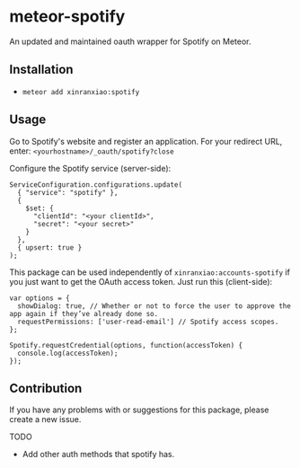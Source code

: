 # meteor-spotify
An updated and maintained oauth wrapper for Spotify on Meteor.

## Installation
* `meteor add xinranxiao:spotify`

## Usage

Go to Spotify's website and register an application. For your redirect URL, enter: `<yourhostname>/_oauth/spotify?close`

Configure the Spotify service (server-side):

```
ServiceConfiguration.configurations.update(
  { "service": "spotify" },
  {
    $set: {
      "clientId": "<your clientId>",
      "secret": "<your secret>"
    }
  },
  { upsert: true }
);
```

This package can be used independently of `xinranxiao:accounts-spotify` if you just want to get the OAuth access token. Just run this (client-side):

```
var options = {
  showDialog: true, // Whether or not to force the user to approve the app again if they’ve already done so.
  requestPermissions: ['user-read-email'] // Spotify access scopes.
};

Spotify.requestCredential(options, function(accessToken) {
  console.log(accessToken);
});
```

## Contribution

If you have any problems with or suggestions for this package, please create a new issue.

TODO
- Add other auth methods that spotify has.